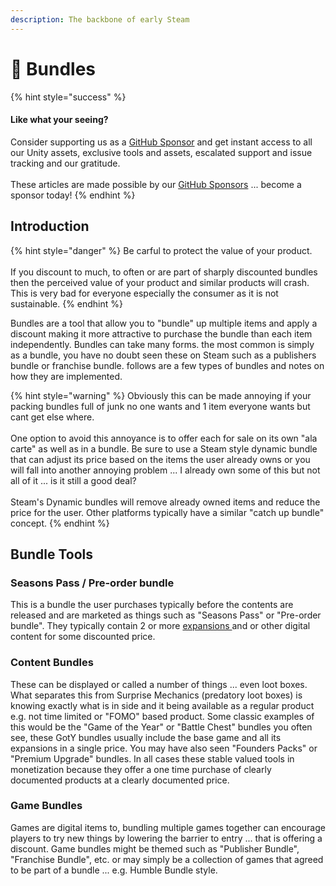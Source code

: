 ```yaml
---
description: The backbone of early Steam
---
```


# 🤑 Bundles

{% hint style="success" %}
#### Like what your seeing?

Consider supporting us as a [GitHub Sponsor](../../../become-a-sponsor.md) and get instant access to all our Unity assets, exclusive tools and assets, escalated support and issue tracking and our gratitude.\
\
These articles are made possible by our [GitHub Sponsors](https://github.com/sponsors/heathen-engineering) ... become a sponsor today!
{% endhint %}

## Introduction

{% hint style="danger" %}
Be carful to protect the value of your product.\
\
If you discount to much, to often or are part of sharply discounted bundles then the perceived value of your product and similar products will crash. This is very bad for everyone especially the consumer as it is not sustainable.&#x20;
{% endhint %}

Bundles are a tool that allow you to "bundle" up multiple items and apply a discount making it more attractive to purchase the bundle than each item independently. Bundles can take many forms. the most common is simply as a bundle, you have no doubt seen these on Steam such as a publishers bundle or franchise bundle. follows are a few types of bundles and notes on how they are implemented.

{% hint style="warning" %}
Obviously this can be made annoying if your packing bundles full of junk no one wants and 1 item everyone wants but cant get else where.\
\
One option to avoid this annoyance is to offer each for sale on its own "ala carte" as well as in a bundle. Be sure to use a Steam style dynamic bundle that can adjust its price based on the items the user already owns or you will fall into another annoying problem ... I already own some of this but not all of it ... is it still a good deal?\
\
Steam's Dynamic bundles will remove already owned items and reduce the price for the user. Other platforms typically have a similar "catch up bundle" concept.
{% endhint %}

## Bundle Tools

### Seasons Pass / Pre-order bundle

This is a bundle the user purchases typically before the contents are released and are marketed as things such as "Seasons Pass" or "Pre-order bundle". They typically contain 2 or more [expansions ](expansions.md)and or other digital content for some discounted price.

### Content Bundles

These can be displayed or called a number of things ... even loot boxes. What separates this from Surprise Mechanics (predatory loot boxes) is knowing exactly what is in side and it being available as a regular product e.g. not time limited or "FOMO" based product. Some classic examples of this would be the "Game of the Year" or "Battle Chest" bundles you often see, these GotY bundles usually include the base game and all its expansions in a single price. You may have also seen "Founders Packs" or "Premium Upgrade" bundles. In all cases these stable valued tools in monetization because they offer a one time purchase of clearly documented products at a clearly documented price.

### Game Bundles

Games are digital items to, bundling multiple games together can encourage players to try new things by lowering the barrier to entry ... that is offering a discount. Game bundles might be themed such as "Publisher Bundle", "Franchise Bundle", etc. or may simply be a collection of games that agreed to be part of a bundle ... e.g. Humble Bundle style.
